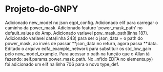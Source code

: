 # Projeto-do-GNPY

Adicionado new_model no json eqpt_config.
Adicionado elif para carregar o caminho da power_mask.
Adicionado feature 'power_mask_path' no default_values do Amp.
Adicionado variavel pow_mask_path(linha 187).
Adicionado variavel data(linha 243) para ser o json_data + o path do power_mask, ao invés de passar **json_data no return, agora passa **data.
Editado o arquivo edfa_example_network para substituir os std_low_gain pelo new_model_example.
Para acessar o path na função que o Allan tá fazendo: self.params.power_mask_path.
No _nf(do EDFA no elements.py) foi adicionado um elif na linha 706 para o novo type_def. 
